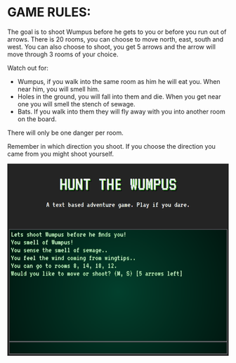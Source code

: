 # GAME RULES:

The goal is to shoot Wumpus before he gets to you or before you run out of arrows.
There is 20 rooms, you can choose to move north, east, south and west.
You can also choose to shoot, you get 5 arrows and the arrow will move through 3 rooms of your choice.

Watch out for:
* Wumpus, if you walk into the same room as him he will eat you. When near him, you will smell him.
* Holes in the ground, you will fall into them and die. When you get near one you will smell the stench of sewage.
* Bats. If you walk into them they will fly away with you into another room on the board.

There will only be one danger per room.

Remember in which direction you shoot. If you choose the direction you came from you might shoot yourself.

<img src="validation/screenshot_desktop.png ">

